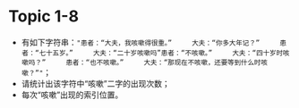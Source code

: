 # Topic 1-8
- 有如下字符串：`"患者：“大夫，我咳嗽得很重。”     大夫：“你多大年记？”     患者：“七十五岁。”     大夫：“二十岁咳嗽吗”患者：“不咳嗽。”     大夫：“四十岁时咳嗽吗？”     患者：“也不咳嗽。”     大夫：“那现在不咳嗽，还要等到什么时咳嗽？”"`；
- 请统计出该字符中“咳嗽”二字的出现次数；
- 每次“咳嗽”出现的索引位置。